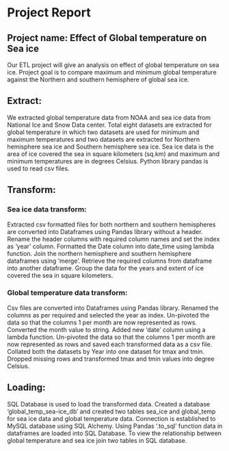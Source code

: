 # Project Report

## Project name: Effect of Global temperature on Sea ice

Our ETL project will give an analysis on effect of global temperature on sea ice. Project goal is to compare maximum and minimum global temperature against the Northern and southern hemisphere of global sea ice.

## Extract:

We extracted global temperature data from NOAA and sea ice data from National Ice and Snow Data center. Total eight datasets are extracted for global temperature in which two datasets are used for minimum and maximum temperatures and two datasets are extracted for Northern hemisphere sea ice and Southern hemisphere sea ice. Sea ice data is the area of ice covered the sea in square kilometers (sq.km) and maximum and minimum temperatures are in degrees Celsius. Python library pandas is used to read csv files.

## Transform:

### Sea ice data transform:

Extracted csv formatted files for both northern and southern hemispheres are converted into Dataframes using Pandas library without a header. Rename the header columns with required column names and set the index as ‘year’ column. Formatted the Date column into date_time using lambda function. Join the northern hemisphere and southern hemisphere dataframes using ‘merge’. Retrieve the required columns from dataframe into another dataframe. Group the data for the years and extent of ice covered the sea in square kilometers.

### Global temperature data transform:

Csv files are converted into Dataframes using Pandas library. Renamed the columns as per required and selected the year as index. Un-pivoted the data so that the columns 1 per month are now represented as rows. Converted the month value to string. Added new ‘date’ column using a lambda function. Un-pivoted the data so that the columns 1 per month are now represented as rows and saved each transformed data as a csv file. Collated both the datasets by Year into one dataset for tmax and tmin. Dropped missing rows and transformed tmax and tmin values into degree Celsius.


## Loading: 

SQL Database is used to load the transformed data. Created a database ‘global_temp_sea-ice_db’ and created two tables sea_ice and global_temp for sea ice data and global temperature data. Connection is established to MySQL database using SQL Alchemy. Using Pandas ‘.to_sql’ function data in dataframes are loaded into SQL Database. To view the relationship between global temperature and sea ice join two tables in SQL database. 












